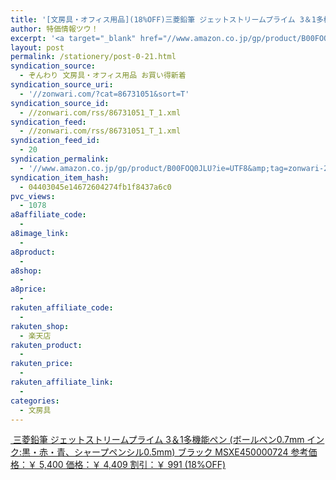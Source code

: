 ```yaml
---
title: '[文房具・オフィス用品](18%OFF)三菱鉛筆 ジェットストリームプライム 3＆1多機能ペン (ボールペン0.7mm インク:黒・赤・青、シャープペンシル0.5mm) ブラック MSXE450000724 ￥4,409'
author: 特価情報ツウ！
excerpt: '<a target="_blank" href="//www.amazon.co.jp/gp/product/B00FOQ0JLU?ie=UTF8&amp;tag=zonwari-22&amp;linkCode=as2&amp;camp=247&amp;creative=7399&amp;creativeASIN=B00FOQ0JLU"><img src="//ecx.images-amazon.com/images/I/31ic2JE98IL._SL100_.jpg"><br>&#19977;&#33777;&#37467;&#31558; &#12472;&#12455;&#12483;&#12488;&#12473;&#12488;&#12522;&#12540;&#12512;&#12503;&#12521;&#12452;&#12512; 3&#65286;1&#22810;&#27231;&#33021;&#12506;&#12531; (&#12508;&#12540;&#12523;&#12506;&#12531;0.7mm &#12452;&#12531;&#12463;:&#40658;&#12539;&#36196;&#12539;&#38738;&#12289;&#12471;&#12515;&#12540;&#12503;&#12506;&#12531;&#12471;&#12523;0.5mm) &#12502;&#12521;&#12483;&#12463; MSXE450000724<br>&#21442;&#32771;&#20385;&#26684;&#65306;&#65509; 5,400<br>&#20385;&#26684;&#65306;&#65509; 4,409<br>&#21106;&#24341;&#65306;&#65509; 991 (18%OFF)</a>'
layout: post
permalink: /stationery/post-0-21.html
syndication_source:
  - ぞんわり 文房具・オフィス用品 お買い得新着
syndication_source_uri:
  - '//zonwari.com/?cat=86731051&sort=T'
syndication_source_id:
  - //zonwari.com/rss/86731051_T_1.xml
syndication_feed:
  - //zonwari.com/rss/86731051_T_1.xml
syndication_feed_id:
  - 20
syndication_permalink:
  - '//www.amazon.co.jp/gp/product/B00FOQ0JLU?ie=UTF8&amp;tag=zonwari-22&amp;linkCode=as2&amp;camp=247&amp;creative=7399&amp;creativeASIN=B00FOQ0JLU'
syndication_item_hash:
  - 04403045e14672604274fb1f8437a6c0
pvc_views:
  - 1078
a8affiliate_code:
  -
a8image_link:
  -
a8product:
  -
a8shop:
  -
a8price:
  -
rakuten_affiliate_code:
  -
rakuten_shop:
  - 楽天店
rakuten_product:
  -
rakuten_price:
  -
rakuten_affiliate_link:
  -
categories:
  - 文房具
---
```

[<img src='//i1.wp.com/ecx.images-amazon.com/images/I/31ic2JE98IL._SL150_.jpg?w=546' title="" alt="" data-recalc-dims="1" />
三菱鉛筆 ジェットストリームプライム 3＆1多機能ペン (ボールペン0.7mm インク:黒・赤・青、シャープペンシル0.5mm) ブラック MSXE450000724
参考価格：￥ 5,400
価格：￥ 4,409
割引：￥ 991 (18%OFF)][1]

 [1]: //www.amazon.co.jp/gp/product/B00FOQ0JLU?ie=UTF8&#038;tag=tokkajohotsu-22&#038;linkCode=as2&#038;camp=247&#038;creative=7399&#038;creativeASIN=B00FOQ0JLU